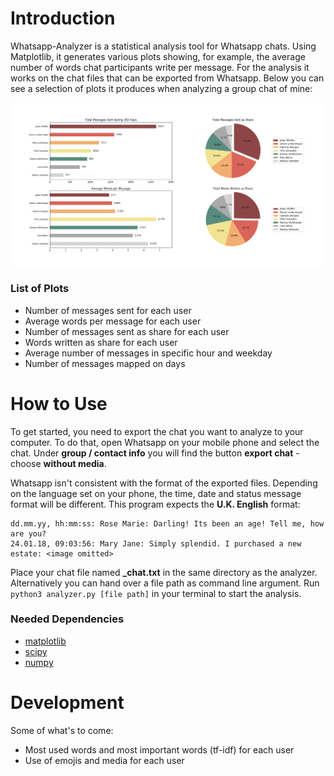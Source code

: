 # Introduction

Whatsapp-Analyzer is a statistical analysis tool for Whatsapp chats. Using Matplotlib, it generates various plots showing, for example, the average number of words chat participants write per message. For the analysis it works on the chat files that can be exported from Whatsapp. Below you can see a selection of plots it produces when analyzing a group chat of mine:

![example](example.png)

### List of Plots

- Number of messages sent for each user
- Average words per message for each user
- Number of messages sent as share for each user
- Words written as share for each user
- Average number of messages in specific hour and weekday
- Number of messages mapped on days

# How to Use

To get started, you need to export the chat you want to analyze to your computer. To do that, open Whatsapp on your mobile phone and select the chat. Under **group / contact info** you will find the button **export chat** - choose **without media**.

Whatsapp isn't consistent with the format of the exported files. Depending on the language set on your phone, the time, date and status message format will be different. This program expects the **U.K. English** format:


```
dd.mm.yy, hh:mm:ss: Rose Marie: Darling! Its been an age! Tell me, how are you?
24.01.18, 09:03:56: Mary Jane: Simply splendid. I purchased a new estate: <image omitted>
```

Place your chat file named **_chat.txt** in the same directory as the analyzer. Alternatively you can hand over a file path as command line argument. Run `python3 analyzer.py [file path]` in your terminal to start the analysis.

### Needed Dependencies

- [matplotlib](https://matplotlib.org)
- [scipy](https://www.scipy.org)
- [numpy](http://www.numpy.org)

# Development

Some of what's to come:

- Most used words and most important words (tf-idf) for each user
- Use of emojis and media for each user

